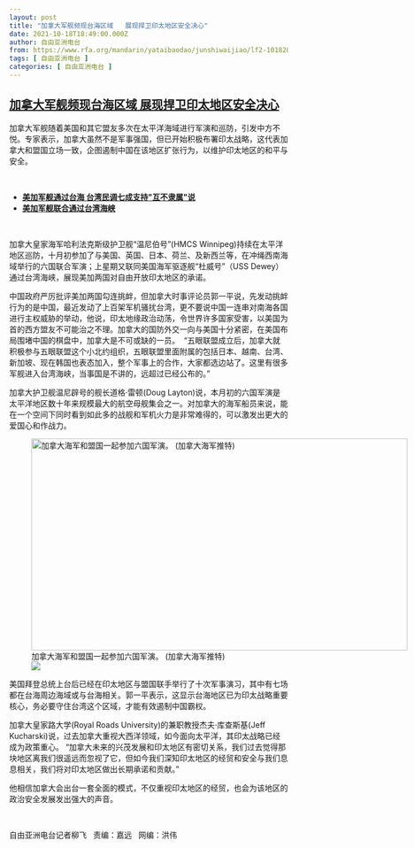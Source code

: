 ```yaml
---
layout: post
title: "加拿大军舰频现台海区域   展现捍卫印太地区安全决心"
date: 2021-10-18T18:49:00.000Z
author: 自由亚洲电台
from: https://www.rfa.org/mandarin/yataibaodao/junshiwaijiao/lf2-10182021133340.html
tags: [ 自由亚洲电台 ]
categories: [ 自由亚洲电台 ]
---
```

<!--1634582940000-->
[加拿大军舰频现台海区域   展现捍卫印太地区安全决心](https://www.rfa.org/mandarin/yataibaodao/junshiwaijiao/lf2-10182021133340.html)
------

<div>
<p></p><p>加拿大军舰随着美国和其它盟友多次在太平洋海域进行军演和巡防，引发中方不悦。专家表示，加拿大虽然不是军事强国，但已开始积极布署印太战略，这代表加拿大和盟国立场一致，企图遏制中国在该地区扩张行为，以维护印太地区的和平与安全。</p><p><br/></p><ul><li><a href="https://www.rfa.org/mandarin/yataibaodao/junshiwaijiao/hcm1-10182021084125.html"><strong>美加军舰通过台海 台湾民调七成支持"互不隶属"说</strong></a></li><li><strong><a href="https://www.rfa.org/mandarin/Xinwen/10-10172021161846.html">美加军舰联合通过台湾海峡</a></strong></li></ul><p><br/></p><p>加拿大皇家海军哈利法克斯级护卫舰“温尼伯号”(HMCS Winnipeg)持续在太平洋地区巡防，十月初参加了与美国、英国、日本、荷兰、及新西兰等，在冲绳西南海域举行的六国联合军演；上星期又联同美国海军驱逐舰“杜威号”（USS Dewey）通过台湾海峡，展现美加两国对自由开放印太地区的承诺。</p><p>中国政府严厉批评美加两国勾连挑衅，但加拿大时事评论员郭一平说，先发动挑衅行为的是中国，最近发动了上百架军机骚扰台湾，更不要说中国一连串对南海各国进行主权威胁的举动，他说，印太地缘政治动荡，令世界许多国家受害，以美国为首的西方盟友不可能治之不理。加拿大的国防外交一向与美国十分紧密，在美国布局围堵中国的棋盘中，加拿大是不可或缺的一员。  “五眼联盟成立后，加拿大就积极参与五眼联盟这个小北约组织，五眼联盟里面附属的包括日本、越南、台湾、新加坡、现在韩国也表态加入，整个军事上的合作，大家都选边站了。这里有很多军舰进入台湾海峡，当事国是不讲的，远超过已经公布的。”</p><p>加拿大护卫舰温尼辟号的舰长道格·雷顿(Doug Layton)说，本月初的六国军演是太平洋地区数十年来规模最大的航空母舰集会之一。对加拿大的海军船员来说，能在一个空间下同时看到如此多的战舰和军机火力是非常难得的，可以激发出更大的爱国心和作战力。</p><p><figure class="image-richtext image-inline captioned" style="width:680px;"><img alt="加拿大海军和盟国一起参加六国军演。 (加拿大海军推特)" height="383" src="https://www.rfa.org/mandarin/yataibaodao/junshiwaijiao/lf2-10182021133340.html/warship-1.jpg/@@images/ff839968-0935-49d1-bfe1-62f328dd7f08.jpeg" title="Warship 1.jpg" width="680"/><figcaption class="image-caption">加拿大海军和盟国一起参加六国军演。 (加拿大海军推特)</figcaption><small></small><div id="zoomattribute"><a data-caption="加拿大海军和盟国一起参加六国军演。 (加拿大海军推特)" data-fancybox="" href="https://www.rfa.org/mandarin/yataibaodao/junshiwaijiao/lf2-10182021133340.html/warship-1.jpg" id="single_image" title="加拿大海军和盟国一起参加六国军演。 (加拿大海军推特)"><img src="/++plone++rfa-resources/img/icon-zoom.png"/></a></div></figure></p><p>美国拜登总统上台后已经在印太地区与盟国联手举行了十次军事演习，其中有七场都在台海周边海域或与台海相关。郭一平表示，这显示台海地区已为印太战略重要核心，务必要守住台湾这个区域，才能有效遏制中国霸权。</p><p>加拿大皇家路大学(Royal Roads University)的兼职教授杰夫·库查斯基(Jeff Kucharski)说，过去加拿大重视大西洋领域，如今面向太平洋，其印太战略已经成为政策重心。 “加拿大未来的兴茂发展和印太地区有密切关系，我们过去觉得那块地区离我们很遥远而忽视了它，但如今我们深知印太地区的经贸和安全与我们息息相关，我们将对印太地区做出长期承诺和贡献。”</p><p>他相信加拿大会出台一套全面的模式，不仅重视印太地区的经贸，也会为该地区的政治安全发展发出强大的声音。</p><p><br/></p><p>自由亚洲电台记者柳飞   责编：嘉远   网编：洪伟</p>
</div>

